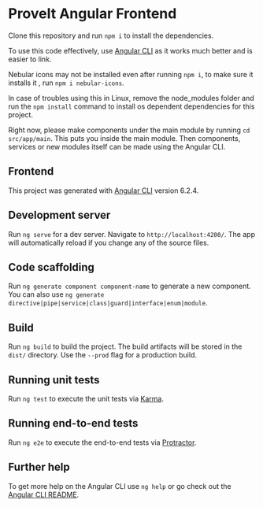 # ProveIt Angular Frontend

Clone this repository and run `npm i` to install the dependencies. 

To use this code effectively, use [Angular CLI](https://github.com/angular/angular-cli) as it works much better and is easier to link. 

Nebular icons may not be installed even after running `npm i`, to make sure it installs it , run `npm i nebular-icons`. 

In case of troubles using this in Linux, remove the node_modules folder and run the `npm install` command to install os dependent dependencies for this project.

Right now, please make components under the main module by running `cd src/app/main`. This puts you inside the main module. Then components, services or new modules itself can be made using the Angular CLI.






## Frontend

This project was generated with [Angular CLI](https://github.com/angular/angular-cli) version 6.2.4.

## Development server

Run `ng serve` for a dev server. Navigate to `http://localhost:4200/`. The app will automatically reload if you change any of the source files.

## Code scaffolding

Run `ng generate component component-name` to generate a new component. You can also use `ng generate directive|pipe|service|class|guard|interface|enum|module`.

## Build

Run `ng build` to build the project. The build artifacts will be stored in the `dist/` directory. Use the `--prod` flag for a production build.

## Running unit tests

Run `ng test` to execute the unit tests via [Karma](https://karma-runner.github.io).

## Running end-to-end tests

Run `ng e2e` to execute the end-to-end tests via [Protractor](http://www.protractortest.org/).

## Further help

To get more help on the Angular CLI use `ng help` or go check out the [Angular CLI README](https://github.com/angular/angular-cli/blob/master/README.md).
